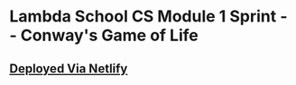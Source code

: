# Lambda School CS Module 1 Sprint -- Conway's Game of Life

## [Deployed Via Netlify](leew-conways-gol.netlify.app)